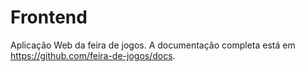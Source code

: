 # Frontend

Aplicação Web da feira de jogos. A documentação completa está em https://github.com/feira-de-jogos/docs.
